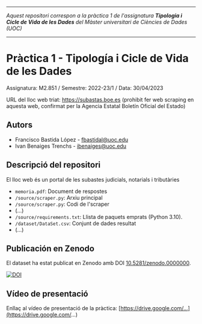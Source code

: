 ***
_Aquest repositori correspon a la pràctica 1 de l'assignatura **Tipologia i Cicle de Vida de les Dades** del Màster universitari de Ciències de Dades (UOC)_

***

# Pràctica 1 - Tipología i Cicle de Vida de les Dades

Assignatura: M2.851 / Semestre: 2022-23/1 / Data: 30/04/2023

URL del lloc web triat: https://subastas.boe.es (prohibit fer web scraping en aquesta web, confirmat per la Agencia Estatal Boletín Oficial del Estado)

## Autors
  * Francisco Bastida López - [fbastidal@uoc.edu](fbastidal@uoc.edu)
  * Ivan Benaiges Trenchs - [ibenaiges@uoc.edu](ibenaiges@uoc.edu)

## Descripció del repositori
El lloc web és un portal de les subastes judicials, notarials i tributàries

  * `memoria.pdf`: Document de respostes
  * `/source/scraper.py`: Arxiu principal
  * `/source/scraper.py`: Codi de l'scraper
  * (...)
  * `/source/requirements.txt`: Llista de paquets emprats (Python 3.10).
  * `/dataset/DataSet.csv`: Conjunt de dades resultat
  * (...)

## Publicación en Zenodo
El dataset ha estat publicat en Zenodo amb  DOI [10.5281/zenodo.0000000](https://doi.org/10.5281/zenodo.0000000).

[![DOI](https://zenodo.org/badge/DOI/10.5281/zenodo.0000000.svg)](https://doi.org/10.5281/zenodo.0000000)

## Vídeo de presentació

Enllaç al vídeo de presentació de la pràctica:  [https://drive.google.com/...](https://drive.google.com/...)
